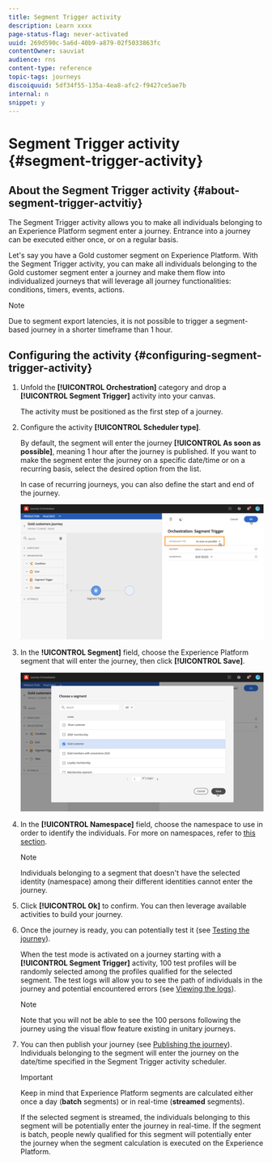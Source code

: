 ```yaml
---
title: Segment Trigger activity
description: Learn xxxx
page-status-flag: never-activated
uuid: 269d590c-5a6d-40b9-a879-02f5033863fc
contentOwner: sauviat
audience: rns
content-type: reference
topic-tags: journeys
discoiquuid: 5df34f55-135a-4ea8-afc2-f9427ce5ae7b
internal: n
snippet: y
---
```


# Segment Trigger activity {#segment-trigger-activity}

## About the Segment Trigger activity {#about-segment-trigger-actvitiy}

The Segment Trigger activity allows you to make all individuals belonging to an Experience Platform segment enter a journey. Entrance into a journey can be executed either once, or on a regular basis.

Let's say you have a Gold customer segment on Experience Platform. With the Segment Trigger activity, you can make all individuals belonging to the Gold customer segment enter a journey and make them flow into individualized journeys that will leverage all journey functionalities: conditions, timers, events, actions.

>[!NOTE]
>
>Due to segment export latencies, it is not possible to trigger a segment-based journey in a shorter timeframe than 1 hour.

## Configuring the activity {#configuring-segment-trigger-activity}

1. Unfold the **[!UICONTROL Orchestration]** category and drop a **[!UICONTROL Segment Trigger]** activity into your canvas.

    The activity must be positioned as the first step of a journey.

1. Configure the activity **[!UICONTROL Scheduler type]**.

    By default, the segment will enter the journey **[!UICONTROL As soon as possible]**, meaning 1 hour after the journey is published. If you want to make the segment enter the journey on a specific date/time or on a recurring basis, select the desired option from the list.

    In case of recurring journeys, you can also define the start and end of the journey.

    ![](../assets/segment-trigger-schedule.png)

1. In the **!UICONTROL Segment]** field, choose the Experience Platform segment that will enter the journey, then click **[!UICONTROL Save]**.

    ![](../assets/segment-trigger-segment-selection.png)

1. In the **[!UICONTROL Namespace]** field, choose the namespace to use in order to identify the individuals. For more on namespaces, refer to [this section](../event/selecting-the-namespace.md).

    >[!NOTE]
    >
    >Individuals belonging to a segment that doesn't have the selected identity (namespace) among their different identities cannot enter the journey.

1. Click **[!UICONTROL Ok]** to confirm. You can then leverage available activities to build your journey.

1. Once the journey is ready, you can potentially test it (see [Testing the journey](../building-journeys/testing-the-journey.md)).

    When the test mode is activated on a journey starting with a **[!UICONTROL Segment Trigger]** activity, 100 test profiles will be randomly selected among the profiles qualified for the selected segment. The test logs will allow you to see the path of individuals in the journey and potential encountered errors (see [Viewing the logs](../building-journeys/testing-the-journey.md#viewing_logs)).

    >[!NOTE]
    >
    >Note that you will not be able to see the 100 persons following the journey using the visual flow feature existing in unitary journeys.

1. You can then publish your journey (see [Publishing the journey](../building-journeys/publishing-the-journey.md)). Individuals belonging to the segment will enter the journey on the date/time specified in the Segment Trigger activity scheduler.

    >[!IMPORTANT]
    >
    >Keep in mind that Experience Platform segments are calculated either once a day (**batch** segments) or in real-time (**streamed** segments).
    >
    >If the selected segment is streamed, the individuals belonging to this segment will be potentially enter the journey in real-time. If the segment is batch, people newly qualified for this segment will potentially enter the journey when the segment calculation is executed on the Experience Platform.
